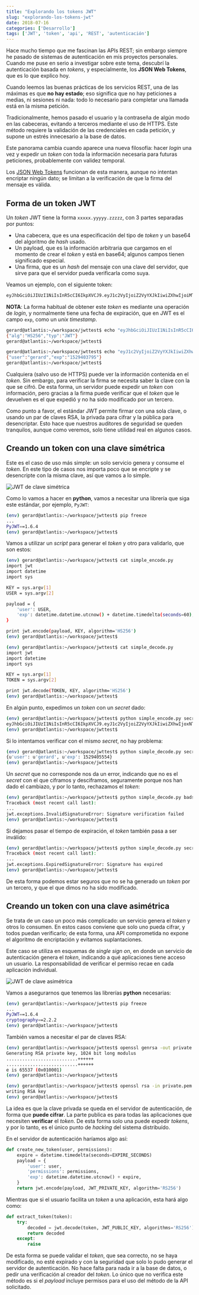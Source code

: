```yaml
---
title: "Explorando los tokens JWT"
slug: "explorando-los-tokens-jwt"
date: 2018-07-16
categories: ['Desarrollo']
tags: ['JWT', 'token', 'api', 'REST', 'autenticación']
---
```


Hace mucho tiempo que me fascinan las APIs REST; sin embargo siempre he pasado de sistemas de autenticación en mis proyectos personales. Cuando me puse en serio a investigar sobre este tema, descubrí la autenticación basada en *tokens*, y especialmente, los **JSON Web Tokens**, que es lo que explico hoy.<!--more-->

Cuando leemos las buenas prácticas de los servicios REST, una de las máximas es que **no hay estado**; eso significa que no hay peticiones a medias, ni sesiones ni nada: todo lo necesario para completar una llamada está en la misma petición.

Tradicionalmente, hemos pasado el usuario y la contraseña de algún modo en las cabeceras, evitando a terceros mediante el uso de HTTPS. Este método requiere la validación de las credenciales en cada petición, y supone un estrés innecesario a la base de datos.

Este panorama cambia cuando aparece una nueva filosofía: hacer *login* una vez y expedir un *token* con toda la información necesaria para futuras peticiones, probablemente con validez temporal.

Los [JSON Web Tokens](https://jwt.io/) funcionan de esta manera, aunque no intentan encriptar ningún dato; se limitan a la verificación de que la firma del mensaje es válida.

## Forma de un token JWT

Un *token* JWT tiene la forma `xxxxx.yyyyy.zzzzz`, con 3 partes separadas por puntos:

* Una cabecera, que es una especificación del tipo de *token* y un base64 del algoritmo de *hash* usado.
* Un payload, que es la información arbitraria que cargamos en el momento de crear el *token* y está en base64; algunos campos tienen significado especial.
* Una firma, que es un *hash* del mensaje con una clave del servidor, que sirve para que el servidor pueda verificarla como suya.

Veamos un ejemplo, con el siguiente token:

```bash
eyJhbGciOiJIUzI1NiIsInR5cCI6IkpXVCJ9.eyJ1c2VyIjoiZ2VyYXJkIiwiZXhwIjoiMTUyOTQwMzc5NSJ9.07VsjI6OFGjMwYTmzE9g8qoPpXJYAB5DuGiIROOY4HM
```

**NOTA**: La forma habitual de obtener este *token* es mediante una operación de *login*, y normalmente tiene una fecha de expiración, que en JWT es el campo `exp`, como un *unix timestamp*.


```bash
gerard@atlantis:~/workspace/jwttest$ echo "eyJhbGciOiJIUzI1NiIsInR5cCI6IkpXVCJ9" | base64 -d; echo ''
{"alg":"HS256","typ":"JWT"}
gerard@atlantis:~/workspace/jwttest$
```

```bash
gerard@atlantis:~/workspace/jwttest$ echo "eyJ1c2VyIjoiZ2VyYXJkIiwiZXhwIjoiMTUyOTQwMzc5NSJ9" | base64 -d; echo ''
{"user":"gerard","exp":"1529403795"}
gerard@atlantis:~/workspace/jwttest$
```

Cualquiera (salvo uso de HTTPS) puede ver la información contenida en el *token*. Sin embargo, para verificar la firma se necesita saber la clave con la que se cifró. De esta forma, un servidor puede expedir un *token* con información, pero gracias a la firma puede verificar que el *token* que le devuelven es el que expedió y no ha sido modificado por un tercero.

Como punto a favor, el estándar JWT permite firmar con una sola clave, o usando un par de claves RSA, la privada para cifrar y la pública para desencriptar. Esto hace que nuestros auditores de seguridad se queden tranquilos, aunque como veremos, solo tiene utilidad real en algunos casos.

## Creando un token con una clave simétrica

Este es el caso de uso más simple: un solo servicio genera y consume el *token*. En este tipo de casos nos importa poco que se encripte y se desencripte con la misma clave, así que vamos a lo simple.

![JWT de clave simétrica](/images/JWT_Symmetric_Key.png)

Como lo vamos a hacer en **python**, vamos a necesitar una librería que siga este estándar, por ejemplo, `PyJWT`:

```bash
(env) gerard@atlantis:~/workspace/jwttest$ pip freeze
...
PyJWT==1.6.4
(env) gerard@atlantis:~/workspace/jwttest$
```

Vamos a utilizar un *script* para generar el *token* y otro para validarlo, que son estos:

```bash
(env) gerard@atlantis:~/workspace/jwttest$ cat simple_encode.py
import jwt
import datetime
import sys

KEY = sys.argv[1]
USER = sys.argv[2]

payload = {
    'user': USER,
    'exp': datetime.datetime.utcnow() + datetime.timedelta(seconds=60),
}

print jwt.encode(payload, KEY, algorithm='HS256')
(env) gerard@atlantis:~/workspace/jwttest$
```

```bash
(env) gerard@atlantis:~/workspace/jwttest$ cat simple_decode.py
import jwt
import datetime
import sys

KEY = sys.argv[1]
TOKEN = sys.argv[2]

print jwt.decode(TOKEN, KEY, algorithm='HS256')
(env) gerard@atlantis:~/workspace/jwttest$
```

En algún punto, expedimos un *token* con un *secret* dado:

```bash
(env) gerard@atlantis:~/workspace/jwttest$ python simple_encode.py secret gerard
eyJhbGciOiJIUzI1NiIsInR5cCI6IkpXVCJ9.eyJ1c2VyIjoiZ2VyYXJkIiwiZXhwIjoxNTI5NDA1NTU0fQ.3KNRsiIEcOvxN5b8Tgv_5qd8_58nA91fCkPxmnNr9F0
(env) gerard@atlantis:~/workspace/jwttest$
```

Si lo intentamos verificar con el mismo *secret*, no hay problema:

```bash
(env) gerard@atlantis:~/workspace/jwttest$ python simple_decode.py secret eyJhbGciOiJIUzI1NiIsInR5cCI6IkpXVCJ9.eyJ1c2VyIjoiZ2VyYXJkIiwiZXhwIjoxNTI5NDA1NTU0fQ.3KNRsiIEcOvxN5b8Tgv_5qd8_58nA91fCkPxmnNr9F0
{u'user': u'gerard', u'exp': 1529405554}
(env) gerard@atlantis:~/workspace/jwttest$
```

Un *secret* que no corresponde nos da un error, indicando que no es el *secret* con el que ciframos y desciframos, seguramente porque nos han dado el cambiazo, y por lo tanto, rechazamos el *token*:

```bash
(env) gerard@atlantis:~/workspace/jwttest$ python simple_decode.py badsecret eyJhbGciOiJIUzI1NiIsInR5cCI6IkpXVCJ9.eyJ1c2VyIjoiZ2VyYXJkIiwiZXhwIjoxNTI5NDA1NTU0fQ.3KNRsiIEcOvxN5b8Tgv_5qd8_58nA91fCkPxmnNr9F0
Traceback (most recent call last):
...
jwt.exceptions.InvalidSignatureError: Signature verification failed
(env) gerard@atlantis:~/workspace/jwttest$
```

Si dejamos pasar el tiempo de expiración, el *token* también pasa a ser inválido:

```bash
(env) gerard@atlantis:~/workspace/jwttest$ python simple_decode.py secret eyJhbGciOiJIUzI1NiIsInR5cCI6IkpXVCJ9.eyJ1c2VyIjoiZ2VyYXJkIiwiZXhwIjoxNTI5NDA1NTU0fQ.3KNRsiIEcOvxN5b8Tgv_5qd8_58nA91fCkPxmnNr9F0
Traceback (most recent call last):
...
jwt.exceptions.ExpiredSignatureError: Signature has expired
(env) gerard@atlantis:~/workspace/jwttest$
```

De esta forma podemos estar seguros que no se ha generado un *token* por un tercero, y que el que dimos no ha sido modificado.

## Creando un token con una clave asimétrica

Se trata de un caso un poco más complicado: un servicio genera el *token* y otros lo consumen. En estos casos conviene que solo uno pueda cifrar, y todos puedan verificarlo; de esta forma, una API comprometida no expone el algoritmo de encriptación y evitamos suplantaciones.

Este caso se utiliza en esquemas de *single sign on*, en donde un servicio de autenticación genera el *token*, indicando a qué aplicaciones tiene acceso un usuario. La responsabilidad de verificar el permiso recae en cada aplicación individual.

![JWT de clave asimétrica](/images/JWT_Single_Sign_On.png)

Vamos a asegurarnos que tenemos las librerías **python** necesarias:

```bash
(env) gerard@atlantis:~/workspace/jwttest$ pip freeze
...
PyJWT==1.6.4
cryptography==2.2.2
(env) gerard@atlantis:~/workspace/jwttest$
```

También vamos a necesitar el par de claves RSA:

```bash
(env) gerard@atlantis:~/workspace/jwttest$ openssl genrsa -out private.pem 1024
Generating RSA private key, 1024 bit long modulus
...........................++++++
...........................++++++
e is 65537 (0x010001)
(env) gerard@atlantis:~/workspace/jwttest$
```

```bash
(env) gerard@atlantis:~/workspace/jwttest$ openssl rsa -in private.pem -pubout -out public.pem
writing RSA key
(env) gerard@atlantis:~/workspace/jwttest$
```

La idea es que la clave privada se queda en el servidor de autenticación, de forma que **puede cifrar**. La parte publica es para todas las aplicaciones que necesiten **verificar** el *token*. De esta forma solo una puede expedir *tokens*, y por lo tanto, es el único punto de *hacking* del sistema distribuído.

En el servidor de autenticación haríamos algo así:

```python
def create_new_token(user, permissions):
    expire = datetime.timedelta(seconds=EXPIRE_SECONDS)
    payload = {
        'user': user,
        'permissions': permissions,
        'exp': datetime.datetime.utcnow() + expire,
    }
    return jwt.encode(payload, JWT_PRIVATE_KEY, algorithm='RS256')
```

Mientras que si el usuario facilita un *token* a una aplicación, esta hará algo como:

```python
def extract_token(token):
    try:
        decoded = jwt.decode(token, JWT_PUBLIC_KEY, algorithms='RS256')
        return decoded
    except:
        raise
```

De esta forma se puede validar el *token*, que sea correcto, no se haya modificado, no esté expirado y con la seguridad que solo lo pudo generar el servidor de autenticación. No hace falta para nada ir a la base de datos, o pedir una verificación al creador del *token*. Lo único que no verifica este método es si el *payload* incluye permisos para  el uso del método de la API solicitado.
